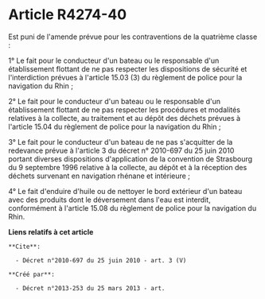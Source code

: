 # Article R4274-40

Est puni de l'amende prévue pour les contraventions de la quatrième classe : 

1° Le fait pour le conducteur d'un bateau ou le responsable d'un établissement flottant de ne pas respecter les dispositions
de sécurité et l'interdiction prévues à l'article 15.03 (3) du règlement de police pour la navigation du Rhin ; 

2° Le fait pour le conducteur d'un bateau ou le responsable d'un établissement flottant de ne pas respecter les procédures et
modalités relatives à la collecte, au traitement et au dépôt des déchets prévues à l'article 15.04 du règlement de police
pour la navigation du Rhin ; 

3° Le fait pour le conducteur d'un bateau de ne pas s'acquitter de la redevance prévue à l'article 3 du décret n° 2010-697 du
25 juin 2010 portant diverses dispositions d'application de la convention de Strasbourg du 9 septembre 1996 relative à la
collecte, au dépôt et à la réception des déchets survenant en navigation rhénane et intérieure ; 

4° Le fait d'enduire d'huile ou de nettoyer le bord extérieur d'un bateau avec des produits dont le déversement dans l'eau
est interdit, conformément à l'article 15.08 du règlement de police pour la navigation du Rhin.

**Liens relatifs à cet article**

	**Cite**:

	  - Décret n°2010-697 du 25 juin 2010 - art. 3 (V)

	**Créé par**:

	  - Décret n°2013-253 du 25 mars 2013 - art.
